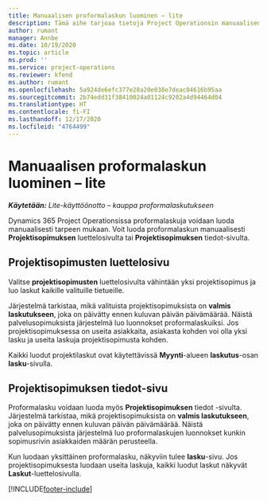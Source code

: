 ```yaml
---
title: Manuaalisen proformalaskun luominen – lite
description: Tämä aihe tarjoaa tietoja Project Operationsin manuaalisen proformalaskun luomisesta.
author: rumant
manager: Annbe
ms.date: 10/19/2020
ms.topic: article
ms.prod: ''
ms.service: project-operations
ms.reviewer: kfend
ms.author: rumant
ms.openlocfilehash: 5a924de6efc377e28a20e038e7deac04616b95aa
ms.sourcegitcommit: 2b74edd31f38410024a01124c9202a4d94464d04
ms.translationtype: HT
ms.contentlocale: fi-FI
ms.lasthandoff: 12/17/2020
ms.locfileid: "4764499"
---
```

# <a name="create-a-manual-proforma-invoice---lite"></a>Manuaalisen proformalaskun luominen – lite

_**Käytetään:** Lite-käyttöönotto – kauppa proformalaskutukseen_

Dynamics 365 Project Operationsissa proformalaskuja voidaan luoda manuaalisesti tarpeen mukaan. Voit luoda proformalaskun manuaalisesti **Projektisopimuksen** luettelosivulta tai **Projektisopimuksen** tiedot-sivulta.

##  <a name="project-contracts-list-page"></a>Projektisopimusten luettelosivu

Valitse **projektisopimusten** luettelosivulta vähintään yksi projektisopimus ja luo laskut kaikille valituille tietueille.

Järjestelmä tarkistaa, mikä valituista projektisopimuksista on **valmis laskutukseen**, joka on päivätty ennen kuluvan päivän päivämäärää. Näistä palvelusopimuksista järjestelmä luo luonnokset proformalaskuiksi. Jos projektisopimuksessa on useita asiakkaita, asiakasta kohden voi olla yksi lasku ja useita laskuja projektisopimusta kohden.

Kaikki luodut projektilaskut ovat käytettävissä **Myynti**-alueen **laskutus**-osan **lasku**-sivulla.

## <a name="project-contract-details-page"></a>Projektisopimuksen tiedot-sivu

Proformalasku voidaan luoda myös **Projektisopimuksen** tiedot -sivulta. Järjestelmä tarkistaa, mikä projektisopimuksista on **valmis laskutukseen**, joka on päivätty ennen kuluvan päivän päivämäärää. Näistä palvelusopimuksista järjestelmä luo proformalaskujen luonnokset kunkin sopimusrivin asiakkaiden määrän perusteella.

Kun luodaan yksittäinen proformalasku, näkyviin tulee **lasku**-sivu. Jos projektisopimuksesta luodaan useita laskuja, kaikki luodut laskut näkyvät **Laskut**-luettelosivulla.


[!INCLUDE[footer-include](../../includes/footer-banner.md)]